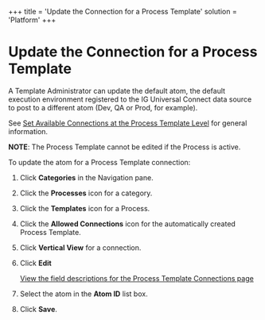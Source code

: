 +++
title = 'Update the Connection for a Process Template'
solution = 'Platform'
+++

# Update the Connection for a Process Template

A Template Administrator can update the default atom, the default
execution environment registered to the IG Universal Connect data source
to post to a different atom (Dev, QA or Prod, for example).

See [Set Available Connections at the Process Template
Level](../Integrate/Use_Cases/Set_Connections_at_the_Process_Template_Level.htm)
for general information.

**NOTE**: The Process Template cannot be edited if the Process is
active.

To update the atom for a Process Template connection:

1.  Click **Categories** in the Navigation pane.

2.  Click the **Processes** icon for a category.

3.  Click the **Templates** icon for a Process.

4.  Click the **Allowed Connections** icon for the automatically created
    Process Template.

5.  Click **Vertical View** for a connection.

6.  Click **Edit**
    
    [View the field descriptions for the Process Template Connections
    page](../Integrate/Page_Desc/Process_Template_Connections.htm)

7.  Select the atom in the **Atom ID** list box.

8.  Click **Save**.

